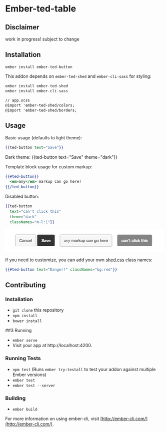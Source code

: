 # Ember-ted-table

## Disclaimer

work in progress! subject to change

## Installation

```
ember install ember-ted-button
```

This addon depends on `ember-ted-shed` and `ember-cli-sass` for styling:

```
ember install ember-ted-shed
ember install ember-cli-sass
```

```
// app.scss
@import 'ember-ted-shed/colors;
@import 'ember-ted-shed/borders;
```

## Usage

Basic usage (defaults to light theme):

```hbs
{{ted-button text="Save"}}
```

Dark theme:
{{ted-button text="Save" theme="dark"}}

Template block usage for custom markup:

```hbs
{{#ted-button}}
  <em>any</em> markup can go here!
{{/ted-button}}

```

Disabled button:

```hbs
{{ted-button 
  text="can't click this" 
  theme="dark" 
  classNames="m-l:1"}}
```

![](/tests/dummy/public/ted-button.png)

If you need to customize, you can add your own [shed.css](http://tedconf.github.io/shed-css/) class names:

```hbs
{{#ted-button text="Danger!" classNames="bg:red"}}
```


## Contributing

### Installation

* `git clone` this repository
* `npm install`
* `bower install`

##3 Running

* `ember serve`
* Visit your app at http://localhost:4200.

### Running Tests

* `npm test` (Runs `ember try:testall` to test your addon against multiple Ember versions)
* `ember test`
* `ember test --server`

### Building

* `ember build`

For more information on using ember-cli, visit [http://ember-cli.com/](http://ember-cli.com/).
